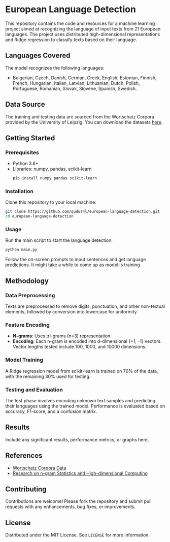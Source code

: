 
# European Language Detection

This repository contains the code and resources for a machine learning project aimed at recognizing the language of input texts from 21 European languages. The project uses distributed high-dimensional representations and Ridge regression to classify texts based on their language.

## Languages Covered
The model recognizes the following languages:
- Bulgarian, Czech, Danish, German, Greek, English, Estonian, Finnish, French, Hungarian, Italian, Latvian, Lithuanian, Dutch, Polish, Portuguese, Romanian, Slovak, Slovene, Spanish, Swedish.

## Data Source
The training and testing data are sourced from the Wortschatz Corpora provided by the University of Leipzig. You can download the datasets [here](https://wortschatz.uni-leipzig.de/en/download).

## Getting Started

### Prerequisites
- Python 3.6+
- Libraries: numpy, pandas, scikit-learn
  ```bash
  pip install numpy pandas scikit-learn
  ```

### Installation
Clone this repository to your local machine:
```bash
git clone https://github.com/qudus4l/european-language-detection.git
cd european-language-detection
```

### Usage
Run the main script to start the language detection:
```bash
python main.py
```
Follow the on-screen prompts to input sentences and get language predictions. It might take a while to come up as model is training

## Methodology

### Data Preprocessing
Texts are preprocessed to remove digits, punctuation, and other non-textual elements, followed by conversion into lowercase for uniformity.

### Feature Encoding
- **N-grams**: Uses tri-grams (n=3) representation.
- **Encoding**: Each n-gram is encoded into d-dimensional {+1, -1} vectors. Vector lengths tested include 100, 1000, and 10000 dimensions.

### Model Training
A Ridge regression model from scikit-learn is trained on 70% of the data, with the remaining 30% used for testing.

### Testing and Evaluation
The test phase involves encoding unknown text samples and predicting their languages using the trained model. Performance is evaluated based on accuracy, F1-score, and a confusion matrix.

## Results
Include any significant results, performance metrics, or graphs here.

## References
- [Wortschatz Corpora Data](https://wortschatz.uni-leipzig.de/en/download)
- [Research on n-gram Statistics and High-dimensional Computing](https://www.researchgate.net/publication/337293395_Distributed_Representation_of_n-gram_Statistics_for_Boosting_Self-organizing_Maps_with_Hyperdimensional_Computing)

## Contributing
Contributions are welcome! Please fork the repository and submit pull requests with any enhancements, bug fixes, or improvements.

## License
Distributed under the MIT License. See `LICENSE` for more information.
